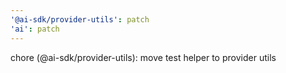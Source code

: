 ```yaml
---
'@ai-sdk/provider-utils': patch
'ai': patch
---
```


chore (@ai-sdk/provider-utils): move test helper to provider utils
